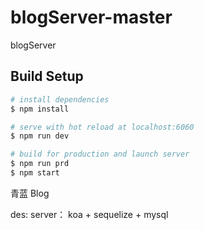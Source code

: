 # blogServer-master
blogServer

## Build Setup

``` bash
# install dependencies
$ npm install

# serve with hot reload at localhost:6060
$ npm run dev

# build for production and launch server
$ npm run prd
$ npm start
```

青蓝 Blog


des: 
    server： koa + sequelize + mysql



